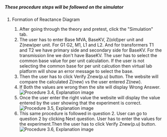 ##### These procedure steps will be followed on the simulator


1. Formation of Reactance Diagram

    1. After going through the theory and pretest, click the "Simulation" tab.
    2. The user has to enter Base MVA, BaseKV, Z(old)per unit and Z(new)per unit. For G1 G2, M1, L1 and L2. And for transformers T1 and T2 we have primary side and secondary side for BaseKV. For the transmission line we don't have BaseKV. The user has to select the common base value for per unit calculation. If the user is not selecting the common base for per unit calcution then virtual lab platform will show an error message to select the base.
    3. Then the user has to click Verify Znew(p.u) button. The website will compare the calculated Z(new) vs the user entered Z(new).
    4. If Both the values are wrong then the site will display Wrong Answer.
    ![Procedure 3.4, Explanation image](images/1_Wrong_output.png)
    5. Once the user enter the right value the website will display the value entered by the user showing that the experiment is correct.
    ![Procedure 3.5, Explanation image](images/1_correct_output.png)
    6.  This same procedure is followed in question 2. User can go to question 2 by clicking Next question. User has to enter the values for the experiment.Then the user has to click Verify Znew(p.u) button.
    ![Procedure 3.6, Explanation image](images/Wrong_ans.png)